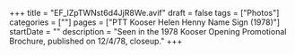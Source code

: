 +++
title = "EF_lZpTWNst6d4JjR8We.avif"
draft = false
tags = ["Photos"]
categories = [""]
pages = ["PTT Kooser Helen Henny Name Sign (1978)"]
startDate = ""
description = "Seen in the 1978 Kooser Opening Promotional Brochure, published on 12/4/78, closeup."
+++
